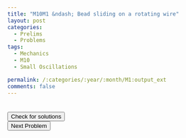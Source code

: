 ```yaml
---
title: "M10M1 &ndash; Bead sliding on a rotating wire"
layout: post
categories:
  - Prelims
  - Problems
tags:
  - Mechanics
  - M10
  - Small Oscillations

permalink: /:categories/:year/:month/M1:output_ext
comments: false
---
```

<object data="2010M1M.pdf" type="application/pdf" width="100%" height="500"></object>

<div class='navbar'>
	<div float='left'><button onclick="window.location='T3.html'" style='visibility: hidden;'>Previous Problem</button></div>
	<div float='center'><button onclick="window.location='https://princetonprelim.com/prelim/25/'">Check for solutions</button></div>
	<div float='right'><button onclick="window.location='M2.html'" > Next Problem</button></div>
</div>
